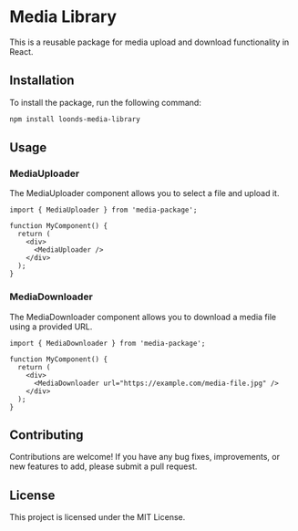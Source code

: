 # Media Library

This is a reusable package for media upload and download functionality in React.

## Installation

To install the package, run the following command:

```bash
npm install loonds-media-library 
```

## Usage

### MediaUploader

The MediaUploader component allows you to select a file and upload it.

```import React from 'react';
import { MediaUploader } from 'media-package';

function MyComponent() {
  return (
    <div>
      <MediaUploader />
    </div>
  );
}
```

### MediaDownloader

The MediaDownloader component allows you to download a media file using a provided URL.

```import React from 'react';
import { MediaDownloader } from 'media-package';

function MyComponent() {
  return (
    <div>
      <MediaDownloader url="https://example.com/media-file.jpg" />
    </div>
  );
}
```

## Contributing

Contributions are welcome! If you have any bug fixes, improvements, or new features to add, please submit a pull
request.

## License

This project is licensed under the MIT License.